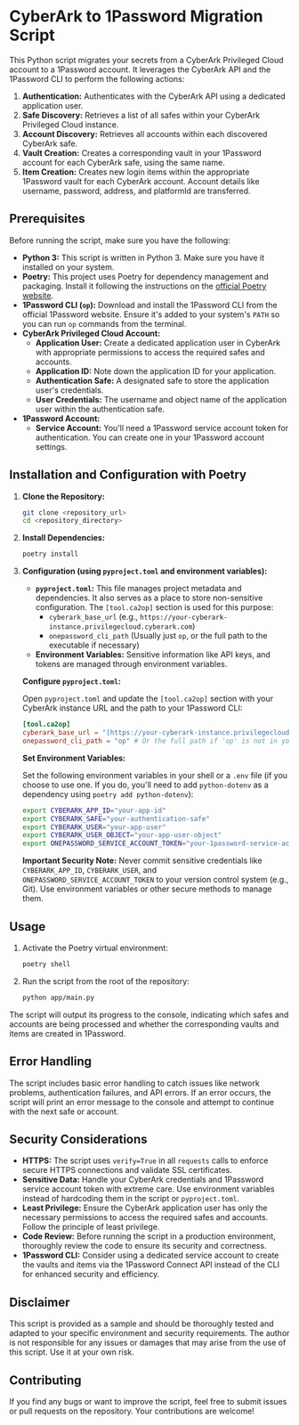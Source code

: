 # CyberArk to 1Password Migration Script

This Python script migrates your secrets from a CyberArk Privileged Cloud account to a 1Password account. It leverages the CyberArk API and the 1Password CLI to perform the following actions:

1.  **Authentication:** Authenticates with the CyberArk API using a dedicated application user.
2.  **Safe Discovery:** Retrieves a list of all safes within your CyberArk Privileged Cloud instance.
3.  **Account Discovery:** Retrieves all accounts within each discovered CyberArk safe.
4.  **Vault Creation:** Creates a corresponding vault in your 1Password account for each CyberArk safe, using the same name.
5.  **Item Creation:** Creates new login items within the appropriate 1Password vault for each CyberArk account. Account details like username, password, address, and platformId are transferred.

## Prerequisites

Before running the script, make sure you have the following:

*   **Python 3:** This script is written in Python 3. Make sure you have it installed on your system.
*   **Poetry:** This project uses Poetry for dependency management and packaging. Install it following the instructions on the [official Poetry website](https://python-poetry.org/docs/#installation).
*   **1Password CLI (`op`):** Download and install the 1Password CLI from the official 1Password website. Ensure it's added to your system's `PATH` so you can run `op` commands from the terminal.
*   **CyberArk Privileged Cloud Account:**
    *   **Application User:** Create a dedicated application user in CyberArk with appropriate permissions to access the required safes and accounts.
    *   **Application ID:** Note down the application ID for your application.
    *   **Authentication Safe:** A designated safe to store the application user's credentials.
    *   **User Credentials:** The username and object name of the application user within the authentication safe.
*   **1Password Account:**
    *   **Service Account:** You'll need a 1Password service account token for authentication. You can create one in your 1Password account settings.

## Installation and Configuration with Poetry

1.  **Clone the Repository:**

    ```bash
    git clone <repository_url>
    cd <repository_directory>
    ```

2.  **Install Dependencies:**

    ```bash
    poetry install
    ```

3.  **Configuration (using `pyproject.toml` and environment variables):**

    *   **`pyproject.toml`:** This file manages project metadata and dependencies. It also serves as a place to store non-sensitive configuration. The `[tool.ca2op]` section is used for this purpose:
        *   `cyberark_base_url` (e.g., `https://your-cyberark-instance.privilegecloud.cyberark.com`)
        *   `onepassword_cli_path` (Usually just `op`, or the full path to the executable if necessary)
    *   **Environment Variables:** Sensitive information like API keys, and tokens are managed through environment variables.

    **Configure `pyproject.toml`:**

    Open `pyproject.toml` and update the `[tool.ca2op]` section with your CyberArk instance URL and the path to your 1Password CLI:

    ```toml
    [tool.ca2op]
    cyberark_base_url = "[https://your-cyberark-instance.privilegecloud.cyberark.com](https://your-cyberark-instance.privilegecloud.cyberark.com)"
    onepassword_cli_path = "op" # Or the full path if 'op' is not in your PATH
    ```

    **Set Environment Variables:**

    Set the following environment variables in your shell or a `.env` file (if you choose to use one. If you do, you'll need to add `python-dotenv` as a dependency using `poetry add python-dotenv`):

    ```bash
    export CYBERARK_APP_ID="your-app-id"
    export CYBERARK_SAFE="your-authentication-safe"
    export CYBERARK_USER="your-app-user"
    export CYBERARK_USER_OBJECT="your-app-user-object"
    export ONEPASSWORD_SERVICE_ACCOUNT_TOKEN="your-1password-service-account-token"
    ```

    **Important Security Note:** Never commit sensitive credentials like `CYBERARK_APP_ID`, `CYBERARK_USER`, and `ONEPASSWORD_SERVICE_ACCOUNT_TOKEN` to your version control system (e.g., Git). Use environment variables or other secure methods to manage them.

## Usage

1.  Activate the Poetry virtual environment:

    ```bash
    poetry shell
    ```

2.  Run the script from the root of the repository:

    ```bash
    python app/main.py
    ```

The script will output its progress to the console, indicating which safes and accounts are being processed and whether the corresponding vaults and items are created in 1Password.

## Error Handling

The script includes basic error handling to catch issues like network problems, authentication failures, and API errors. If an error occurs, the script will print an error message to the console and attempt to continue with the next safe or account.

## Security Considerations

*   **HTTPS:** The script uses `verify=True` in all `requests` calls to enforce secure HTTPS connections and validate SSL certificates.
*   **Sensitive Data:** Handle your CyberArk credentials and 1Password service account token with extreme care. Use environment variables instead of hardcoding them in the script or `pyproject.toml`.
*   **Least Privilege:** Ensure the CyberArk application user has only the necessary permissions to access the required safes and accounts. Follow the principle of least privilege.
*   **Code Review:** Before running the script in a production environment, thoroughly review the code to ensure its security and correctness.
*   **1Password CLI:** Consider using a dedicated service account to create the vaults and items via the 1Password Connect API instead of the CLI for enhanced security and efficiency.

## Disclaimer

This script is provided as a sample and should be thoroughly tested and adapted to your specific environment and security requirements. The author is not responsible for any issues or damages that may arise from the use of this script. Use it at your own risk.

## Contributing

If you find any bugs or want to improve the script, feel free to submit issues or pull requests on the repository. Your contributions are welcome!